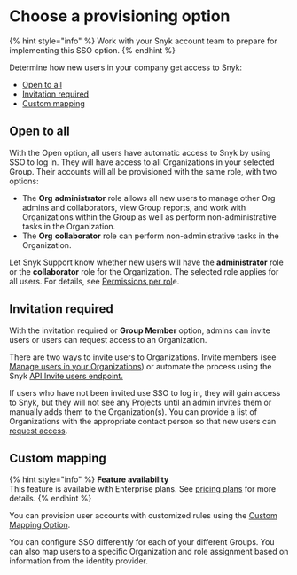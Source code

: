 # Choose a provisioning option

{% hint style="info" %}
Work with your Snyk account team to prepare for implementing this SSO option.
{% endhint %}

Determine how new users in your company get access to Snyk:

* [Open to all](choose-a-provisioning-option.md#open-to-all)
* [Invitation required](choose-a-provisioning-option.md#invitation-required)
* [Custom mapping](choose-a-provisioning-option.md#custom-mapping)

## Open to all

With the Open option, all users have automatic access to Snyk by using SSO to log in. They will have access to all Organizations in your selected Group. Their accounts will all be provisioned with the same role, with two options:

* The **Org** **administrator** role allows all new users to manage other Org admins and collaborators, view Group reports, and work with Organizations within the Group as well as perform non-administrative tasks in the Organization.
* The **Org** **collaborator** role can perform non-administrative tasks in the Organization.

Let Snyk Support know whether new users will have the **administrator** role or the **collaborator** role for the Organization. The selected role applies for all users. For details, see [Permissions per rol](../../snyk-admin/manage-permissions-and-roles/permissions-associated-with-each-pre-defined-role.md#permissions-per-role)e.

## Invitation required

With the invitation required or **Group Member** option, admins can invite users or users can request access to an Organization.

There are two ways to invite users to Organizations. Invite members (see [Manage users in your Organizations](../../snyk-admin/manage-users-in-organizations-and-groups/manage-users-in-organizations.md)) or automate the process using the Snyk [API Invite users endpoint.](https://snyk.docs.apiary.io/#reference/organizations/user-invitation-to-organization/invite-users)

If users who have not been invited use SSO to log in, they will gain access to Snyk, but they will not see any Projects until an admin invites them or manually adds them to the Organization(s). You can provide a list of Organizations with the appropriate contact person so that new users can [request access](https://docs.snyk.io/user-and-group-management/managing-users-and-permissions/organization-access-requests).

## Custom mapping

{% hint style="info" %}
**Feature availability**\
This feature is available with Enterprise plans. See [pricing plans](https://snyk.io/plans/) for more details.
{% endhint %}

You can provision user accounts with customized rules using the [Custom Mapping Option](custom-mapping-option/).

You can configure SSO differently for each of your different Groups. You can also map users to a specific Organization and role assignment based on information from the identity provider.
